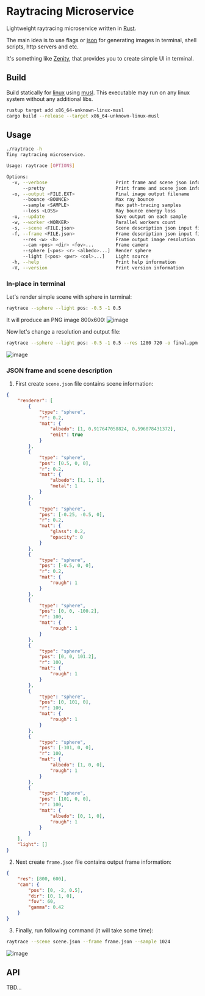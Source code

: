 # Raytracing Microservice

Lightweight raytracing microservice written in [Rust](https://www.rust-lang.org/).

The main idea is to use flags or [json](https://www.json.org/json-en.html) for generating images in terminal, shell scripts, http servers and etc.

It's something like [Zenity](https://github.com/GNOME/zenity), that provides you to create simple UI in terminal.

## Build
Build statically for [linux](https://en.wikipedia.org/wiki/Linux) using [musl](https://musl.libc.org/). This executable may run on any linux system without any additional libs.

```bash
rustup target add x86_64-unknown-linux-musl
cargo build --release --target x86_64-unknown-linux-musl
```

## Usage
```bash
./raytrace -h
Tiny raytracing microservice.

Usage: raytrace [OPTIONS]

Options:
  -v, --verbose                         Print frame and scene json info
      --pretty                          Print frame and scene json info with pretty
  -o, --output <FILE.EXT>               Final image output filename
      --bounce <BOUNCE>                 Max ray bounce
      --sample <SAMPLE>                 Max path-tracing samples
      --loss <LOSS>                     Ray bounce energy loss
  -u, --update                          Save output on each sample
  -w, --worker <WORKER>                 Parallel workers count
  -s, --scene <FILE.json>               Scene description json input filename
  -f, --frame <FILE.json>               Frame description json input filename
      --res <w> <h>                     Frame output image resolution
      --cam <pos> <dir> <fov>...        Frame camera
      --sphere [<pos> <r> <albedo>...]  Render sphere
      --light [<pos> <pwr> <col>...]    Light source
  -h, --help                            Print help information
  -V, --version                         Print version information
```

### In-place in terminal
Let's render simple scene with sphere in terminal:
```bash
raytrace --sphere --light pos: -0.5 -1 0.5
```

It will produce an PNG image 800x600:
![image](doc/out0.png)

Now let's change a resolution and output file:
```bash
raytrace --sphere --light pos: -0.5 -1 0.5 --res 1280 720 -o final.ppm
```

![image](doc/out1.png)


### JSON frame and scene description
1. First create `scene.json` file contains scene information:
```json
{
    "renderer": [
        {
            "type": "sphere",
            "r": 0.2,
            "mat": {
                "albedo": [1, 0.917647058824, 0.596078431372],
                "emit": true
            }
        },
        {
            "type": "sphere",
            "pos": [0.5, 0, 0],
            "r": 0.2,
            "mat": {
                "albedo": [1, 1, 1],
                "metal": 1
            }
        },
        {
            "type": "sphere",
            "pos": [-0.25, -0.5, 0],
            "r": 0.2,
            "mat": {
                "glass": 0.2,
                "opacity": 0
            }
        },
        {
            "type": "sphere",
            "pos": [-0.5, 0, 0],
            "r": 0.2,
            "mat": {
                "rough": 1
            }
        },
        {
            "type": "sphere",
            "pos": [0, 0, -100.2],
            "r": 100,
            "mat": {
                "rough": 1
            }
        },
        {
            "type": "sphere",
            "pos": [0, 0, 101.2],
            "r": 100,
            "mat": {
                "rough": 1
            }
        },
        {
            "type": "sphere",
            "pos": [0, 101, 0],
            "r": 100,
            "mat": {
                "rough": 1
            }
        },
        {
            "type": "sphere",
            "pos": [-101, 0, 0],
            "r": 100,
            "mat": {
                "albedo": [1, 0, 0],
                "rough": 1
            }
        },
        {
            "type": "sphere",
            "pos": [101, 0, 0],
            "r": 100,
            "mat": {
                "albedo": [0, 1, 0],
                "rough": 1
            }
        }
    ],
    "light": []
}
```

2. Next create `frame.json` file contains output frame information:
```json
{
    "res": [800, 600],
    "cam": {
        "pos": [0, -2, 0.5],
        "dir": [0, 1, 0],
        "fov": 60,
        "gamma": 0.42
    }
}
```

3. Finally, run following command (it will take some time):

```bash
raytrace --scene scene.json --frame frame.json --sample 1024
```

![image](doc/out2.png)

## API
TBD...
